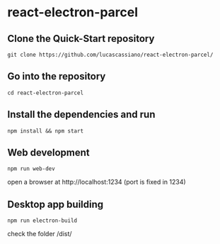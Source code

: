 # react-electron-parcel

## Clone the Quick-Start repository
```
git clone https://github.com/lucascassiano/react-electron-parcel/
```

## Go into the repository
```
cd react-electron-parcel
```

## Install the dependencies and run
```
npm install && npm start
```

## Web development
```
npm run web-dev
```
open a browser at http://localhost:1234 (port is fixed in 1234)

## Desktop app building
```
npm run electron-build
```
check the folder /dist/

